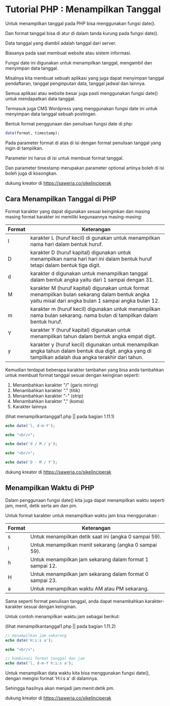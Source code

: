 # Tutorial PHP : Menampilkan Tanggal

Untuk menampilkan tanggal pada PHP bisa menggunakan fungsi date().

Dan format tanggal bisa di atur di dalam tanda kurung pada fungsi date().

Data tanggal yang diambil adalah tanggal dari server.

Biasanya pada saat membuat website atau sistem informasi.

Fungsi date ini digunakan untuk menampilkan tanggal, mengambil dan menyimpan data tanggal.

Misalnya kita membuat sebuah aplikasi yang juga dapat menyimpan tanggal pendaftaran, tanggal penginputan data, tanggal jadwal dan lainnya.

Semua aplikasi atau website besar juga pasti menggunakan fungsi date() untuk mendapatkan data tanggal.

Termasuk juga CMS Wordpress yang menggunakan fungsi date ini untuk menyimpan data tanggal sebuah postingan.

Bentuk format penggunaan dan penulisan fungsi date di php:
```php
date(format, timestamp);
```

Pada parameter format di atas di isi dengan format penulisan tanggal yang ingin di tampilkan.

Parameter ini harus di isi untuk membuat format tanggal.

Dan parameter timestamp merupakan parameter optional artinya boleh di isi boleh juga di kosongkan.

dukung kreator di https://saweria.co/sikelinciperak

## Cara Menampilkan Tanggal di PHP

Format karakter yang dapat digunakan sesuai keinginkan dan masing masing format karakter ini memiliki kegunaannya masing-masing:

| Format  | Keterangan |
|-------|------|
| I  | karakter L (huruf kecil) di gunakan untuk menampilkan nama hari dalam bentuk huruf.   |
| D  | karakter D (huruf kapital) digunakan untuk menampilkan nama hari hari ini dalam bentuk huruf tetapi dalam bentuk tiga digit.   |
| d   | karakter d digunakan untuk menampilkan tanggal dalam bentuk angka yaitu dari 1 sampai dengan 31.   |
| M   | karakter M (huruf kapital) digunakan untuk format menampilkan bulan sekarang dalam bentuk angka yaitu misal dari  angka bulan 1 sampai angka bulan 12.   |
| m   | karakter m (huruf kecil) digunakan untuk menampilkan nama bulan sekarang. nama bulan di tampilkan dalam bentuk huruf.   |
| Y   | karakter Y (huruf kapital) digunakan untuk menampilkan tahun dalam bentuk angka empat digit.   |
| y   | karakter y (huruf kecil) digunakan untuk menampilkan angka tahun dalam bentuk dua digit. angka yang di tampilkan adalah dua angka terakhir dari tahun.   |

Kemudian terdapat beberapa karakter tambahan yang bisa anda tambahkan untuk membuat format tanggal sesuai dengan keinginan seperti: 
1. Menambahkan karakter "/" (garis miring)
2. Menambahkan karakter "." (titik)
3. Menambahkan karakter "-" (strip)
4. Menambahkan karakter "," (koma)
5. Karakter lainnya

(lihat menampilkantanggal1.php || pada bagian 1.11.1)
```php
echo date('l, d-m-Y');

echo "<br/>";

echo date('d / M / y');

echo "<br/>";

echo date('D - M / Y');
```

dukung kreator di https://saweria.co/sikelinciperak

## Menampilkan Waktu di PHP

Dalam penggunaan fungsi date() kita juga dapat menampilkan waktu seperti jam, menit, detik serta am dan pm.

Untuk format karakter untuk menampilkan waktu jam bisa menggunakan :

| Format | Keterangan                                              |
|--------|---------------------------------------------------------|
| s      | Untuk menampilkan detik saat ini (angka 0 sampai 59).  |
| i      | Untuk menampilkan menit sekarang (angka 0 sampai 59).   |
| h      | Untuk menampilkan jam sekarang dalam format 1 sampai 12. |
| H      | Untuk menampilkan jam sekarang dalam format 0 sampai 23. |
| a      | Untuk menampilkan waktu AM atau PM sekarang.             |

Sama seperti format penulisan tanggal, anda dapat menambahkan karakter-karakter sesuai dengan keinginan.

Untuk contoh menampilkan waktu jam sebagai berikut:

(lihat menampilkantanggal1.php || pada bagian 1.11.2)
```php
// menampilkan jam sekarang
echo date('H:i:s a');

echo "<br/>";

// kombinasi format tanggal dan jam
echo date('l, d-m-Y h:i:s a');
```

Untuk menampilkan data waktu kita bisa menggunakan fungsi date(), dengan mengisi format 'H:i:s a' di dalamnya.

Sehingga hasilnya akan menjadi jam:menit:detik pm.

dukung kreator di https://saweria.co/sikelinciperak
